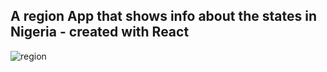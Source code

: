 ## A region App that shows info about the states in Nigeria - created with React


![region](https://github.com/user-attachments/assets/4c3a1dea-c5ea-4474-9eff-7e72d700dcf1)
